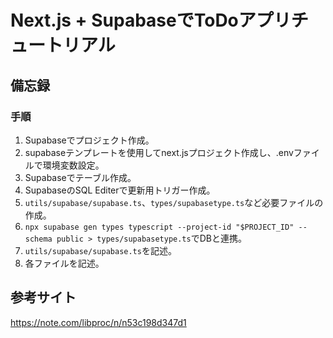 # Next.js + SupabaseでToDoアプリチュートリアル
## 備忘録
### 手順
1. Supabaseでプロジェクト作成。
2. supabaseテンプレートを使用してnext.jsプロジェクト作成し、.envファイルで環境変数設定。
3. Supabaseでテーブル作成。
4. SupabaseのSQL Editerで更新用トリガー作成。
5. `utils/supabase/supabase.ts`、`types/supabasetype.ts`など必要ファイルの作成。
6. `npx supabase gen types typescript --project-id "$PROJECT_ID" --schema public > types/supabasetype.ts`でDBと連携。
7. `utils/supabase/supabase.ts`を記述。
8. 各ファイルを記述。

## 参考サイト
https://note.com/libproc/n/n53c198d347d1
